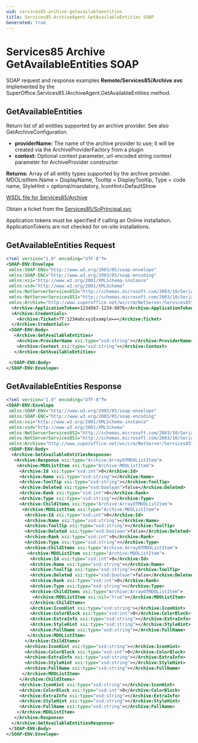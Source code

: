 ```yaml
---
uid: services85-archive-getavailableentities
title: Services85.ArchiveAgent.GetAvailableEntities SOAP
Generated: true
---
```


# Services85 Archive GetAvailableEntities SOAP

SOAP request and response examples **Remote/Services85/Archive.svc**
Implemented by the <see cref="M:SuperOffice.Services85.IArchiveAgent.GetAvailableEntities">SuperOffice.Services85.IArchiveAgent.GetAvailableEntities</see> method.

## GetAvailableEntities

Return list of all entities supported by an archive provider. See also GetArchiveConfiguration.

* **providerName:** The name of the archive provider to use; it will be created via the ArchiveProviderFactory from a plugin
* **context:** Optional context parameter, url-encoded string context parameter for ArchiveProvider constructor

**Returns:** Array of all entity types supported by the archive provider. MDOListItem.Name = DisplayName, Tooltip = DisplayTooltip, Type = code name, StyleHint = optional/mandatory, IconHint=DefaultShow


[WSDL file for Services85/Archive](../Services85-Archive.md)

Obtain a ticket from the [Services85/SoPrincipal.svc](../SoPrincipal/SoPrincipal.md)

Application tokens must be specified if calling an Online installation. ApplicationTokens are not checked for on-site installations.

## GetAvailableEntities Request

```xml
<?xml version="1.0" encoding="UTF-8"?>
<SOAP-ENV:Envelope
 xmlns:SOAP-ENV="http://www.w3.org/2003/05/soap-envelope"
 xmlns:SOAP-ENC="http://www.w3.org/2003/05/soap-encoding"
 xmlns:xsi="http://www.w3.org/2001/XMLSchema-instance"
 xmlns:xsd="http://www.w3.org/2001/XMLSchema"
 xmlns:NetServerServices852="http://schemas.microsoft.com/2003/10/Serialization/Arrays"
 xmlns:NetServerServices851="http://schemas.microsoft.com/2003/10/Serialization/"
 xmlns:Archive="http://www.superoffice.net/ws/crm/NetServer/Services85">
  <Archive:ApplicationToken>1234567-1234-9876</Archive:ApplicationToken>
  <Archive:Credentials>
    <Archive:Ticket>7T:1234abcxyzExample==</Archive:Ticket>
  </Archive:Credentials>
 <SOAP-ENV:Body>
   <Archive:GetAvailableEntities>
    <Archive:ProviderName xsi:type="xsd:string"></Archive:ProviderName>
    <Archive:Context xsi:type="xsd:string"></Archive:Context>
   </Archive:GetAvailableEntities>

 </SOAP-ENV:Body>
</SOAP-ENV:Envelope>

```


## GetAvailableEntities Response

```xml
<?xml version="1.0" encoding="UTF-8"?>
<SOAP-ENV:Envelope
 xmlns:SOAP-ENV="http://www.w3.org/2003/05/soap-envelope"
 xmlns:SOAP-ENC="http://www.w3.org/2003/05/soap-encoding"
 xmlns:xsi="http://www.w3.org/2001/XMLSchema-instance"
 xmlns:xsd="http://www.w3.org/2001/XMLSchema"
 xmlns:NetServerServices852="http://schemas.microsoft.com/2003/10/Serialization/Arrays"
 xmlns:NetServerServices851="http://schemas.microsoft.com/2003/10/Serialization/"
 xmlns:Archive="http://www.superoffice.net/ws/crm/NetServer/Services85">
 <SOAP-ENV:Body>
  <Archive:GetAvailableEntitiesResponse>
   <Archive:Response xsi:type="Archive:ArrayOfMDOListItem">
    <Archive:MDOListItem xsi:type="Archive:MDOListItem">
     <Archive:Id xsi:type="xsd:int">0</Archive:Id>
     <Archive:Name xsi:type="xsd:string"></Archive:Name>
     <Archive:ToolTip xsi:type="xsd:string"></Archive:ToolTip>
     <Archive:Deleted xsi:type="xsd:boolean">false</Archive:Deleted>
     <Archive:Rank xsi:type="xsd:int">0</Archive:Rank>
     <Archive:Type xsi:type="xsd:string"></Archive:Type>
     <Archive:ChildItems xsi:type="Archive:ArrayOfMDOListItem">
      <Archive:MDOListItem xsi:type="Archive:MDOListItem">
       <Archive:Id xsi:type="xsd:int">0</Archive:Id>
       <Archive:Name xsi:type="xsd:string"></Archive:Name>
       <Archive:ToolTip xsi:type="xsd:string"></Archive:ToolTip>
       <Archive:Deleted xsi:type="xsd:boolean">false</Archive:Deleted>
       <Archive:Rank xsi:type="xsd:int">0</Archive:Rank>
       <Archive:Type xsi:type="xsd:string"></Archive:Type>
       <Archive:ChildItems xsi:type="Archive:ArrayOfMDOListItem">
        <Archive:MDOListItem xsi:type="Archive:MDOListItem">
         <Archive:Id xsi:type="xsd:int">0</Archive:Id>
         <Archive:Name xsi:type="xsd:string"></Archive:Name>
         <Archive:ToolTip xsi:type="xsd:string"></Archive:ToolTip>
         <Archive:Deleted xsi:type="xsd:boolean">false</Archive:Deleted>
         <Archive:Rank xsi:type="xsd:int">0</Archive:Rank>
         <Archive:Type xsi:type="xsd:string"></Archive:Type>
         <Archive:ChildItems xsi:type="Archive:ArrayOfMDOListItem">
          <Archive:MDOListItem xsi:nil="true"></Archive:MDOListItem>
         </Archive:ChildItems>
         <Archive:IconHint xsi:type="xsd:string"></Archive:IconHint>
         <Archive:ColorBlock xsi:type="xsd:int">0</Archive:ColorBlock>
         <Archive:ExtraInfo xsi:type="xsd:string"></Archive:ExtraInfo>
         <Archive:StyleHint xsi:type="xsd:string"></Archive:StyleHint>
         <Archive:FullName xsi:type="xsd:string"></Archive:FullName>
        </Archive:MDOListItem>
       </Archive:ChildItems>
       <Archive:IconHint xsi:type="xsd:string"></Archive:IconHint>
       <Archive:ColorBlock xsi:type="xsd:int">0</Archive:ColorBlock>
       <Archive:ExtraInfo xsi:type="xsd:string"></Archive:ExtraInfo>
       <Archive:StyleHint xsi:type="xsd:string"></Archive:StyleHint>
       <Archive:FullName xsi:type="xsd:string"></Archive:FullName>
      </Archive:MDOListItem>
     </Archive:ChildItems>
     <Archive:IconHint xsi:type="xsd:string"></Archive:IconHint>
     <Archive:ColorBlock xsi:type="xsd:int">0</Archive:ColorBlock>
     <Archive:ExtraInfo xsi:type="xsd:string"></Archive:ExtraInfo>
     <Archive:StyleHint xsi:type="xsd:string"></Archive:StyleHint>
     <Archive:FullName xsi:type="xsd:string"></Archive:FullName>
    </Archive:MDOListItem>
   </Archive:Response>
  </Archive:GetAvailableEntitiesResponse>
 </SOAP-ENV:Body>
</SOAP-ENV:Envelope>

```

